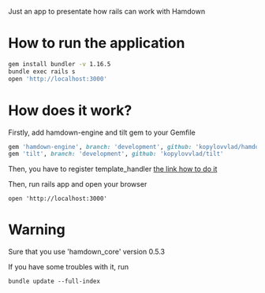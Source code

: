 Just an app to presentate how rails can work with Hamdown

# How to run the application

```bash
gem install bundler -v 1.16.5
bundle exec rails s
open 'http://localhost:3000'
```

# How does it work?

Firstly, add hamdown-engine and tilt gem to your Gemfile

```ruby
gem 'hamdown-engine', branch: 'development', github: 'kopylovvlad/hamdown'
gem 'tilt', branch: 'development', github: 'kopylovvlad/tilt'
```

Then, you have to register template_handler
[the link how to do it](https://github.com/kopylovvlad/rails_app_with_hamdown/blob/master/config/initializers/templates.rb)

Then, run rails app and open your browser

```
open 'http://localhost:3000'
```

# Warning

Sure that you use 'hamdown_core' version 0.5.3

If you have some troubles with it, run

```
bundle update --full-index
```
